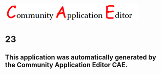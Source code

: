 ![CAE](https://github.com/PhilCAEOrg/CAE-Deployment-Temp/blob/master/img/logo.png)  

23
===================


This application was automatically generated by the Community Application Editor CAE.  
---------------
